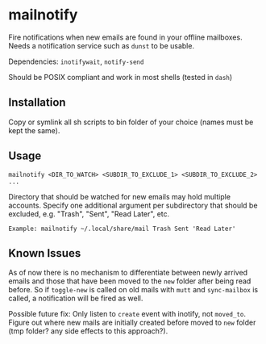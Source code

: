 # mailnotify
Fire notifications when new emails are found in your offline mailboxes. Needs a notification service such as `dunst` to be usable.

Dependencies: `inotifywait`, `notify-send`

Should be POSIX compliant and work in most shells (tested in `dash`)

## Installation
Copy or symlink all sh scripts to bin folder of your choice (names must be kept the same).

## Usage
`mailnotify <DIR_TO_WATCH> <SUBDIR_TO_EXCLUDE_1> <SUBDIR_TO_EXCLUDE_2> ...`

Directory that should be watched for new emails may hold multiple accounts. Specify one additional argument per subdirectory that should be excluded, e.g. "Trash", "Sent", "Read Later", etc.

`Example: mailnotify ~/.local/share/mail Trash Sent 'Read Later'`

## Known Issues
As of now there is no mechanism to differentiate between newly arrived emails and those that have been moved to the `new` folder after being read before. So if `toggle-new` is called on old mails with `mutt` and `sync-mailbox` is called, a notification will be fired as well. 

Possible future fix: Only listen to `create` event with inotify, not `moved_to`. Figure out where new mails are initially created before moved to `new` folder (tmp folder? any side effects to this approach?).
